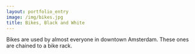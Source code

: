 ```yaml
---
layout: portfolio_entry
image: /img/bikes.jpg
title: Bikes, Black and White
---
```


Bikes are used by almost everyone in downtown Amsterdam. These ones are chained to a bike rack.